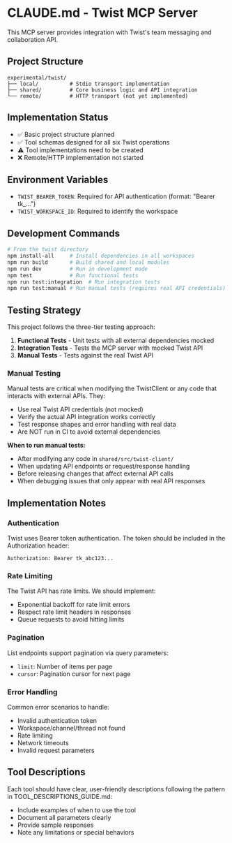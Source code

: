 # CLAUDE.md - Twist MCP Server

This MCP server provides integration with Twist's team messaging and collaboration API.

## Project Structure

```
experimental/twist/
├── local/          # Stdio transport implementation
├── shared/         # Core business logic and API integration
└── remote/         # HTTP transport (not yet implemented)
```

## Implementation Status

- ✅ Basic project structure planned
- ✅ Tool schemas designed for all six Twist operations
- ⚠️ Tool implementations need to be created
- ❌ Remote/HTTP implementation not started

## Environment Variables

- `TWIST_BEARER_TOKEN`: Required for API authentication (format: "Bearer tk\_...")
- `TWIST_WORKSPACE_ID`: Required to identify the workspace

## Development Commands

```bash
# From the twist directory
npm install-all     # Install dependencies in all workspaces
npm run build       # Build shared and local modules
npm run dev         # Run in development mode
npm test            # Run functional tests
npm run test:integration  # Run integration tests
npm run test:manual # Run manual tests (requires real API credentials)
```

## Testing Strategy

This project follows the three-tier testing approach:

1. **Functional Tests** - Unit tests with all external dependencies mocked
2. **Integration Tests** - Tests the MCP server with mocked Twist API
3. **Manual Tests** - Tests against the real Twist API

### Manual Testing

Manual tests are critical when modifying the TwistClient or any code that interacts with external APIs. They:

- Use real Twist API credentials (not mocked)
- Verify the actual API integration works correctly
- Test response shapes and error handling with real data
- Are NOT run in CI to avoid external dependencies

**When to run manual tests:**

- After modifying any code in `shared/src/twist-client/`
- When updating API endpoints or request/response handling
- Before releasing changes that affect external API calls
- When debugging issues that only appear with real API responses

## Implementation Notes

### Authentication

Twist uses Bearer token authentication. The token should be included in the Authorization header:

```
Authorization: Bearer tk_abc123...
```

### Rate Limiting

The Twist API has rate limits. We should implement:

- Exponential backoff for rate limit errors
- Respect rate limit headers in responses
- Queue requests to avoid hitting limits

### Pagination

List endpoints support pagination via query parameters:

- `limit`: Number of items per page
- `cursor`: Pagination cursor for next page

### Error Handling

Common error scenarios to handle:

- Invalid authentication token
- Workspace/channel/thread not found
- Rate limiting
- Network timeouts
- Invalid request parameters

## Tool Descriptions

Each tool should have clear, user-friendly descriptions following the pattern in TOOL_DESCRIPTIONS_GUIDE.md:

- Include examples of when to use the tool
- Document all parameters clearly
- Provide sample responses
- Note any limitations or special behaviors
